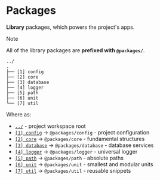 # Packages

**Library** packages, which powers the project's apps.

> [!NOTE]
> All of the library packages are **prefixed with `@packages/`**.

```text
../
.
├── [1] config
├── [2] core
├── [3] database
├── [4] logger
├── [5] path
├── [6] unit
└── [7] util
```

Where as:

- [`../`](../README.md) - project workspace root
- [`[1] config`](./config/README.md) -> `@packages/config` - project configuration
- [`[2] core`](./core/README.md) -> `@packages/core` - fundamental structures
- [`[3] database`](./database/README.md) -> `@packages/database` - database services
- [`[4] logger`](./logger/README.md) -> `@packages/logger` - universal logger
- [`[5] path`](./path/README.md) -> `@packages/path` - absolute paths
- [`[6] unit`](./unit/README.md) -> `@packages/unit` - smallest and modular units
- [`[7] util`](./util/README.md) -> `@packages/util` - reusable snippets
